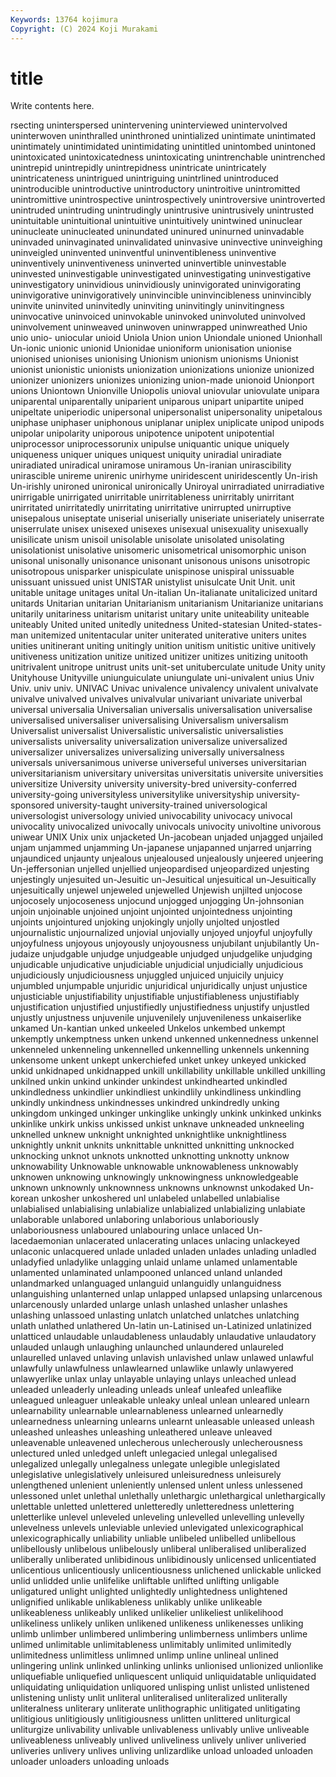 ```yaml
---
Keywords: 13764 kojimura
Copyright: (C) 2024 Koji Murakami
---
```


# title

Write contents here.



rsecting uninterspersed unintervening uninterviewed unintervolved uninterwoven uninthralled uninthroned unintialized unintimate
unintimated unintimately unintimidated unintimidating unintitled unintombed unintoned unintoxicated unintoxicatedness unintoxicating
unintrenchable unintrenched unintrepid unintrepidly unintrepidness unintricate unintricately unintricateness unintrigued unintriguing
unintrlined unintroduced unintroducible unintroductive unintroductory unintroitive unintromitted unintromittive unintrospective unintrospectively
unintroversive unintroverted unintruded unintruding unintrudingly unintrusive unintrusively unintrusted unintuitable unintuitional
unintuitive unintuitively unintwined uninuclear uninucleate uninucleated uninundated uninured uninurned uninvadable
uninvaded uninvaginated uninvalidated uninvasive uninvective uninveighing uninveigled uninvented uninventful uninventibleness
uninventive uninventively uninventiveness uninverted uninvertible uninvestable uninvested uninvestigable uninvestigated uninvestigating
uninvestigative uninvestigatory uninvidious uninvidiously uninvigorated uninvigorating uninvigorative uninvigoratively uninvincible uninvincibleness
uninvincibly uninvite uninvited uninvitedly uninviting uninvitingly uninvitingness uninvocative uninvoiced uninvokable
uninvoked uninvoluted uninvolved uninvolvement uninweaved uninwoven uninwrapped uninwreathed Unio unio
unio- uniocular unioid Uniola Union union Uniondale unioned Unionhall Un-ionic
unionic unionid Unionidae unioniform unionisation unionise unionised unionises unionising Unionism
unionism unionisms Unionist unionist unionistic unionists unionization unionizations unionize unionized
unionizer unionizers unionizes unionizing union-made unionoid Unionport unions Uniontown Unionville
Uniopolis unioval uniovular uniovulate unipara uniparental uniparentally uniparient uniparous unipart
unipartite uniped unipeltate uniperiodic unipersonal unipersonalist unipersonality unipetalous uniphase uniphaser
uniphonous uniplanar uniplex uniplicate unipod unipods unipolar unipolarity uniporous unipotence
unipotent unipotential uniprocessor uniprocessorunix unipulse uniquantic unique uniquely uniqueness uniquer
uniques uniquest uniquity uniradial uniradiate uniradiated uniradical uniramose uniramous Un-iranian
unirascibility unirascible unireme unirenic unirhyme uniridescent uniridescently Un-irish Un-irishly unironed
unironical unironically Uniroyal unirradiated unirradiative unirrigable unirrigated unirritable unirritableness unirritably
unirritant unirritated unirritatedly unirritating unirritative unirrupted unirruptive unisepalous uniseptate uniserial
uniserially uniseriate uniseriately uniserrate uniserrulate unisex unisexed unisexes unisexual unisexuality
unisexually unisilicate unism unisoil unisolable unisolate unisolated unisolating unisolationist unisolative
unisomeric unisometrical unisomorphic unison unisonal unisonally unisonance unisonant unisonous unisons
unisotropic unisotropous unisparker unispiculate unispinose unispiral unissuable unissuant unissued unist
UNISTAR unistylist unisulcate Unit Unit. unit unitable unitage unitages unital
Un-italian Un-italianate unitalicized unitard unitards Unitarian unitarian Unitarianism unitarianism Unitarianize
unitarians unitarily unitariness unitarism unitarist unitary unite uniteability uniteable uniteably
United united unitedly unitedness United-statesian United-states-man unitemized unitentacular uniter uniterated
uniterative uniters unites unities unitinerant uniting unitingly unition unitism unitistic
unitive unitively unitiveness unitization unitize unitized unitizer unitizes unitizing unitooth
unitrivalent unitrope unitrust units unit-set unituberculate unitude Unity unity Unityhouse
Unityville uniunguiculate uniungulate uni-univalent unius Univ Univ. univ univ. UNIVAC
Univac univalence univalency univalent univalvate univalve univalved univalves univalvular univariant
univariate univerbal universal universalia Universalian universalis universalisation universalise universalised universaliser
universalising Universalism universalism Universalist universalist Universalistic universalistic universalisties universalists universality
universalization universalize universalized universalizer universalizes universalizing universally universalness universals universanimous
universe universeful universes universitarian universitarianism universitary universitas universitatis universite universities
universitize University university university-bred university-conferred university-going universityless universitylike universityship university-sponsored
university-taught university-trained universological universologist universology univied univocability univocacy univocal univocality
univocalized univocally univocals univocity univoltine univorous uniwear UNIX Unix unix
unjacketed Un-jacobean unjaded unjagged unjailed unjam unjammed unjamming Un-japanese unjapanned
unjarred unjarring unjaundiced unjaunty unjealous unjealoused unjealously unjeered unjeering Un-jeffersonian
unjelled unjellied unjeopardised unjeopardized unjesting unjestingly unjesuited un-Jesuitic un-Jesuitical unjesuitical
un-Jesuitically unjesuitically unjewel unjeweled unjewelled Unjewish unjilted unjocose unjocosely unjocoseness
unjocund unjogged unjogging Un-johnsonian unjoin unjoinable unjoined unjoint unjointed unjointedness
unjointing unjoints unjointured unjoking unjokingly unjolly unjolted unjostled unjournalistic unjournalized
unjovial unjovially unjoyed unjoyful unjoyfully unjoyfulness unjoyous unjoyously unjoyousness unjubilant
unjubilantly Un-judaize unjudgable unjudge unjudgeable unjudged unjudgelike unjudging unjudicable unjudicative
unjudiciable unjudicial unjudicially unjudicious unjudiciously unjudiciousness unjuggled unjuiced unjuicily unjuicy
unjumbled unjumpable unjuridic unjuridical unjuridically unjust unjustice unjusticiable unjustifiability unjustifiable
unjustifiableness unjustifiably unjustification unjustified unjustifiedly unjustifiedness unjustify unjustled unjustly unjustness
unjuvenile unjuvenilely unjuvenileness unkaiserlike unkamed Un-kantian unked unkeeled Unkelos unkembed
unkempt unkemptly unkemptness unken unkend unkenned unkennedness unkennel unkenneled unkenneling
unkennelled unkennelling unkennels unkenning unkensome unkent unkept unkerchiefed unket unkey
unkeyed unkicked unkid unkidnaped unkidnapped unkill unkillability unkillable unkilled unkilling
unkilned unkin unkind unkinder unkindest unkindhearted unkindled unkindledness unkindlier unkindliest
unkindlily unkindliness unkindling unkindly unkindness unkindnesses unkindred unkindredly unking unkingdom
unkinged unkinger unkinglike unkingly unkink unkinked unkinks unkinlike unkirk unkiss
unkissed unkist unknave unkneaded unkneeling unknelled unknew unknight unknighted unknightlike
unknightliness unknightly unknit unknits unknittable unknitted unknitting unknocked unknocking unknot
unknots unknotted unknotting unknotty unknow unknowability Unknowable unknowable unknowableness unknowably
unknowen unknowing unknowingly unknowingness unknowledgeable unknown unknownly unknownness unknowns unknownst
unkodaked Un-korean unkosher unkoshered unl unlabeled unlabelled unlabialise unlabialised unlabialising
unlabialize unlabialized unlabializing unlabiate unlaborable unlabored unlaboring unlaborious unlaboriously unlaboriousness
unlaboured unlabouring unlace unlaced Un-lacedaemonian unlacerated unlacerating unlaces unlacing unlackeyed
unlaconic unlacquered unlade unladed unladen unlades unlading unladled unladyfied unladylike
unlagging unlaid unlame unlamed unlamentable unlamented unlaminated unlampooned unlanced unland
unlanded unlandmarked unlanguaged unlanguid unlanguidly unlanguidness unlanguishing unlanterned unlap unlapped
unlapsed unlapsing unlarcenous unlarcenously unlarded unlarge unlash unlashed unlasher unlashes
unlashing unlassoed unlasting unlatch unlatched unlatches unlatching unlath unlathed unlathered
Un-latin un-Latinised un-Latinized unlatinized unlatticed unlaudable unlaudableness unlaudably unlaudative unlaudatory
unlauded unlaugh unlaughing unlaunched unlaundered unlaureled unlaurelled unlaved unlaving unlavish
unlavished unlaw unlawed unlawful unlawfully unlawfulness unlawlearned unlawlike unlawly unlawyered
unlawyerlike unlax unlay unlayable unlaying unlays unleached unlead unleaded unleaderly
unleading unleads unleaf unleafed unleaflike unleagued unleaguer unleakable unleaky unleal
unlean unleared unlearn unlearnability unlearnable unlearnableness unlearned unlearnedly unlearnedness unlearning
unlearns unlearnt unleasable unleased unleash unleashed unleashes unleashing unleathered unleave
unleaved unleavenable unleavened unlecherous unlecherously unlecherousness unlectured unled unledged unleft
unlegacied unlegal unlegalised unlegalized unlegally unlegalness unlegate unlegible unlegislated unlegislative
unlegislatively unleisured unleisuredness unleisurely unlengthened unlenient unleniently unlensed unlent unless
unlessened unlessoned unlet unlethal unlethally unlethargic unlethargical unlethargically unlettable unletted
unlettered unletteredly unletteredness unlettering unletterlike unlevel unleveled unleveling unlevelled unlevelling
unlevelly unlevelness unlevels unleviable unlevied unlevigated unlexicographical unlexicographically unliability unliable
unlibeled unlibelled unlibellous unlibellously unlibelous unlibelously unliberal unliberalised unliberalized unliberally
unliberated unlibidinous unlibidinously unlicensed unlicentiated unlicentious unlicentiously unlicentiousness unlichened unlickable
unlicked unlid unlidded unlie unlifelike unliftable unlifted unlifting unligable unligatured
unlight unlighted unlightedly unlightedness unlightened unlignified unlikable unlikableness unlikably unlike
unlikeable unlikeableness unlikeably unliked unlikelier unlikeliest unlikelihood unlikeliness unlikely unliken
unlikened unlikeness unlikenesses unliking unlimb unlimber unlimbered unlimbering unlimberness unlimbers
unlime unlimed unlimitable unlimitableness unlimitably unlimited unlimitedly unlimitedness unlimitless unlimned
unlimp unline unlineal unlined unlingering unlink unlinked unlinking unlinks unlionised
unlionized unlionlike unliquefiable unliquefied unliquescent unliquid unliquidatable unliquidated unliquidating unliquidation
unliquored unlisping unlist unlisted unlistened unlistening unlisty unlit unliteral unliteralised
unliteralized unliterally unliteralness unliterary unliterate unlithographic unlitigated unlitigating unlitigious unlitigiously
unlitigiousness unlitten unlittered unliturgical unliturgize unlivability unlivable unlivableness unlivably unlive
unliveable unliveableness unliveably unlived unliveliness unlively unliver unliveried unliveries unlivery
unlives unliving unlizardlike unload unloaded unloaden unloader unloaders unloading unloads

